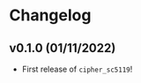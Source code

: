 # Changelog

<!--next-version-placeholder-->

## v0.1.0 (01/11/2022)

- First release of `cipher_sc5119`!